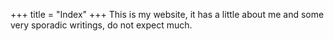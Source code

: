+++
title = "Index"
+++
This is my website, it has a little about me and some very sporadic writings, do not expect much.
